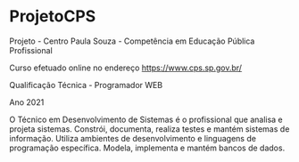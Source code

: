 # ProjetoCPS
 Projeto - Centro Paula Souza - Competência em Educação Pública Profissional

Curso efetuado online no endereço https://www.cps.sp.gov.br/ 

Qualificação Técnica - Programador WEB 

Ano 2021

O Técnico em Desenvolvimento de Sistemas é o profissional que analisa e projeta sistemas. Constrói, documenta, realiza testes e mantém sistemas de informação. Utiliza ambientes de desenvolvimento e linguagens de programação específica. Modela, implementa e mantém bancos de dados.
